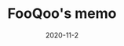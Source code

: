 ---
date: 2020-11-2
title: FooQoo's memo
image: https://res.cloudinary.com/fooqoo/image/upload/c_scale,f_auto,h_400,q_auto:low,w_400/v1588754816/fooqoo%20memo/beluga_jwpply.jpg
featured: true
popular: true
readingTime: { text: "1 min read" }
noGlobalSocialShare: true
summary: "FooQoo'memoのトップページ"
home: true
---